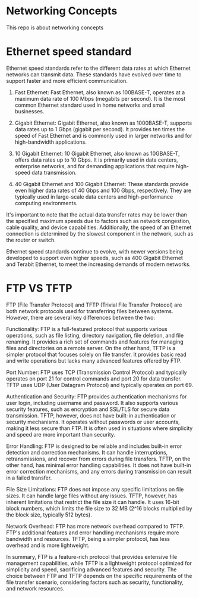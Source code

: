 # Networking Concepts
This repo is about networking concepts


# Ethernet speed standard

Ethernet speed standards refer to the different data rates at which Ethernet networks can transmit data. These standards have evolved over time to support faster and more efficient communication.

1. Fast Ethernet: Fast Ethernet, also known as 100BASE-T, operates at a maximum data rate of 100 Mbps (megabits per second). It is the most common Ethernet standard used in home networks and small businesses.

2. Gigabit Ethernet: Gigabit Ethernet, also known as 1000BASE-T, supports data rates up to 1 Gbps (gigabit per second). It provides ten times the speed of Fast Ethernet and is commonly used in larger networks and for high-bandwidth applications.

3. 10 Gigabit Ethernet: 10 Gigabit Ethernet, also known as 10GBASE-T, offers data rates up to 10 Gbps. It is primarily used in data centers, enterprise networks, and for demanding applications that require high-speed data transmission.

4. 40 Gigabit Ethernet and 100 Gigabit Ethernet: These standards provide even higher data rates of 40 Gbps and 100 Gbps, respectively. They are typically used in large-scale data centers and high-performance computing environments.

It's important to note that the actual data transfer rates may be lower than the specified maximum speeds due to factors such as network congestion, cable quality, and device capabilities. Additionally, the speed of an Ethernet connection is determined by the slowest component in the network, such as the router or switch.

Ethernet speed standards continue to evolve, with newer versions being developed to support even higher speeds, such as 400 Gigabit Ethernet and Terabit Ethernet, to meet the increasing demands of modern networks.


# FTP VS TFTP
FTP (File Transfer Protocol) and TFTP (Trivial File Transfer Protocol) are both network protocols used for transferring files between systems. However, there are several key differences between the two:

Functionality: FTP is a full-featured protocol that supports various operations, such as file listing, directory navigation, file deletion, and file renaming. It provides a rich set of commands and features for managing files and directories on a remote server. On the other hand, TFTP is a simpler protocol that focuses solely on file transfer. It provides basic read and write operations but lacks many advanced features offered by FTP.

Port Number: FTP uses TCP (Transmission Control Protocol) and typically operates on port 21 for control commands and port 20 for data transfer. TFTP uses UDP (User Datagram Protocol) and typically operates on port 69.

Authentication and Security: FTP provides authentication mechanisms for user login, including username and password. It also supports various security features, such as encryption and SSL/TLS for secure data transmission. TFTP, however, does not have built-in authentication or security mechanisms. It operates without passwords or user accounts, making it less secure than FTP. It is often used in situations where simplicity and speed are more important than security.

Error Handling: FTP is designed to be reliable and includes built-in error detection and correction mechanisms. It can handle interruptions, retransmissions, and recover from errors during file transfers. TFTP, on the other hand, has minimal error handling capabilities. It does not have built-in error correction mechanisms, and any errors during transmission can result in a failed transfer.

File Size Limitations: FTP does not impose any specific limitations on file sizes. It can handle large files without any issues. TFTP, however, has inherent limitations that restrict the file size it can handle. It uses 16-bit block numbers, which limits the file size to 32 MB (2^16 blocks multiplied by the block size, typically 512 bytes).

Network Overhead: FTP has more network overhead compared to TFTP. FTP's additional features and error handling mechanisms require more bandwidth and resources. TFTP, being a simpler protocol, has less overhead and is more lightweight.

In summary, FTP is a feature-rich protocol that provides extensive file management capabilities, while TFTP is a lightweight protocol optimized for simplicity and speed, sacrificing advanced features and security. The choice between FTP and TFTP depends on the specific requirements of the file transfer scenario, considering factors such as security, functionality, and network resources.